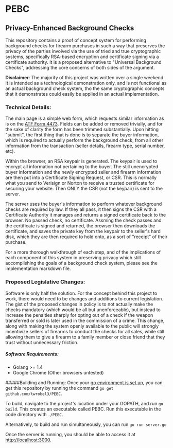 # PEBC
## Privacy-Enhanced Background Checks

This repository contains a proof of concept system for performing background checks for firearm purchases in such a way that preserves the privacy of the parties involved via the use of tried and true cryptographic systems, specifically RSA-based encryption and certificate signing via a certificate authority.  It is a proposed alternative to "Universal Background Checks", addressing the core concerns of both sides of the argument.

**Disclaimer**: The majority of this project was written over a single weekend.  It is intended as a technological demonstration only, and is not functional as an actual background check system, tho the same cryptographic concepts that it demonstrates could easily be applied in an actual implementation.

### Technical Details:

The main page is a simple web form, which requests similar information as is on the [ATF Form 4473](https://www.atf.gov/file/61446/download).  Fields can be added or removed trivially, and for the sake of clarity the form has been trimmed substantially.  Upon hitting "submit", the first thing that is done is to separate the buyer information, which is required to actually perform the background check, from all other information from the transaction (seller details, firearm type, serial number, etc).

Within the browser, an RSA keypair is generated.  The keypair is used to encrypt all information not pertaining to the buyer.  The still unencrypted buyer information and the newly encrypted seller and firearm information are then put into a Certificate Signing Request, or CSR.  This is normally what you send to Verisign or Norton to receive a trusted certificate for securing your website.  Then ONLY the CSR (not the keypair) is sent to the server.

The server uses the buyer's information to perform whatever background checks are required by law.  If they all pass, it then signs the CSR with a Certificate Authority it manages and returns a signed certificate back to the browser.  No passed check, no certificate.  Assming the check passes and the certificate is signed and returned, the browser then downloads the certificate, and saves the private key from the keypair to the seller's hard disk, which they are then required to hold onto, as a sort of "receipt" of their purchase.

For a more thorough walkthrough of each step, and of the implications of each component of this system in preserving privacy which still accomplishing the goals of a background check system, please see the implementation markdown file.

### Proposed Legislative Changes:

Software is only half the solution.  For the concept behind this project to work, there would need to be changes and additions to current legislation. The gist of the proposed changes in policy is to not actually make the checks mandatory (which would be all but unenforceable), but instead to increase the penalties sharply for opting out of a check if the weapon transferred or sold is later used in the commission of a crime.  This change, along with making the system openly available to the public will  strongly incentivize sellers of firearms to conduct the checks for all sales, while still allowing them to give a firearm to a family member or close friend that they trust without unnecessary friction.

##### Software Requirements:

 - Golang >= 1.4
 - Google Chrome (Other browsers untested)

#####Building and Running:
Once your [go environment is set up](https://golang.org/doc/install), you can get this repository by running the command `go get github.com/twrobel3/PEBC`.

To build, navigate to the project's location under your GOPATH, and run `go build`.  This creates an executable called PEBC.  Run this executable in the code directory with `./PEBC`.

Alternatively, to build and run simultaneously, you can run `go run server.go`

Once the server is running, you should be able to access it at [http://localhost:3000](http://localhost:3000).
